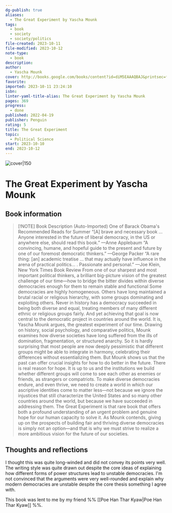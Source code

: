 ```yaml
---
dg-publish: true
aliases:
  - The Great Experiment by Yascha Mounk
tags:
  - book
  - society
  - society/politics
file-created: 2023-10-11
file-modified: 2023-10-12
note-type:
  - book
description: 
author:
  - Yascha Mounk
cover: http://books.google.com/books/content?id=diM5EAAAQBAJ&printsec=frontcover&img=1&zoom=1&edge=curl&source=gbs_api
favorite: 
imported: 2023-10-11 23:24:10
isbn: 
linter-yaml-title-alias: The Great Experiment by Yascha Mounk
pages: 369
progress:
  - done
published: 2022-04-19
publisher: Penguin
rating: 5
title: The Great Experiment
topic:
  - Political Science
start: 2023-10-10
end: 2023-10-12
---
```


![cover|150](http://books.google.com/books/content?id=diM5EAAAQBAJ&printsec=frontcover&img=1&zoom=1&edge=curl&source=gbs_api)

# The Great Experiment by Yascha Mounk

## Book information

> [!NOTE] Book Description (Auto-Imported)
> One of Barack Obama's Recommended Reads for Summer “[A] brave and necessary book … Anyone interested in the future of liberal democracy, in the US or anywhere else, should read this book.” —Anne Applebaum “A convincing, humane, and hopeful guide to the present and future by one of our foremost democratic thinkers.” —George Packer “A rare thing: [an] academic treatise … that may actually have influence in the arena of practical politics… . Passionate and personal.” —Joe Klein, New York Times Book Review From one of our sharpest and most important political thinkers, a brilliant big-picture vision of the greatest challenge of our time—how to bridge the bitter divides within diverse democracies enough for them to remain stable and functional Some democracies are highly homogeneous. Others have long maintained a brutal racial or religious hierarchy, with some groups dominating and exploiting others. Never in history has a democracy succeeded in being both diverse and equal, treating members of many different ethnic or religious groups fairly. And yet achieving that goal is now central to the democratic project in countries around the world. It is, Yascha Mounk argues, the greatest experiment of our time. Drawing on history, social psychology, and comparative politics, Mounk examines how diverse societies have long suffered from the ills of domination, fragmentation, or structured anarchy. So it is hardly surprising that most people are now deeply pessimistic that different groups might be able to integrate in harmony, celebrating their differences without essentializing them. But Mounk shows us that the past can offer crucial insights for how to do better in the future. There is real reason for hope. It is up to us and the institutions we build whether different groups will come to see each other as enemies or friends, as strangers or compatriots. To make diverse democracies endure, and even thrive, we need to create a world in which our ascriptive identities come to matter less—not because we ignore the injustices that still characterize the United States and so many other countries around the world, but because we have succeeded in addressing them. The Great Experiment is that rare book that offers both a profound understanding of an urgent problem and genuine hope for our human capacity to solve it. As Mounk contends, giving up on the prospects of building fair and thriving diverse democracies is simply not an option—and that is why we must strive to realize a more ambitious vision for the future of our societies.

## Thoughts and reflections

I thought this was quite long-winded and did not convey its points very well. The writing style was quite drawn out despite the core ideas of explaining how different forms of power structures lead to unstable democracies. I'm not convinced that the arguments were very well-rounded and explain why modern democracies are unstable despite the core thesis something I agree with.

This book was lent to me by my friend %% [[Poe Han Thar Kyaw|Poe Han Thar Kyaw]] %%.

